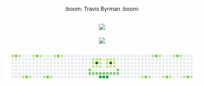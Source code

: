 
<!--
**travisbyr/travisbyr** is a ✨ _special_ ✨ repository because its `README.md` (this file) appears on your GitHub profile.


Here are some ideas to get you started:

- 🔭 I’m currently working on ...
- 🌱 I’m currently learning ...
- 👯 I’m looking to collaborate on ...
- 🤔 I’m looking for help with ...
- 💬 Ask me about ...
- 📫 How to reach me: ...
- 😄 Pronouns: ...
- ⚡ Fun fact: ...


-->


<div align="center">
  <p font-size = "30em">:boom: Travis Byrman :boom:</p>
  <!-- <p align="center">
    <a>:fireworks:</a> 
    <a>:sparkler:</a>
    <a>:fireworks:</a>
    <a>:fireworks:</a> 
    <a>:sparkler:</a>
    <a>:fireworks:</a>
    <a>:fireworks:</a> 
    
  </p>
   -->
  </div>
  <br />
    
  
  <div align="center">
  <a><img src="https://github-readme-stats.vercel.app/api?username=travisbyr&show_icons=true&line_height=35&theme=default&include_all_commits=true"></a>
  <br/>
  <br/>
  <a><img src="https://github-readme-stats.vercel.app/api/top-langs/?username=travisbyr&layout=compact)](https://github.com/anuraghazra/github-readme-stats"></a>
 
 <br />
  <br />
<a>
    <img src="https://github.com/travisbyr/travisbyr/blob/master/images/image1.png" />
  </a>
  </div>

